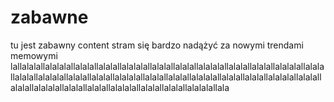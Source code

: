 # zabawne
tu jest zabawny content
stram się bardzo nadążyć za nowymi trendami memowymi
lallalalallalalalallalalallalalallalalalallalalallalalallalalalallalalallalalallalalalallalalallalalallalalalallalalallalalallalalalallalalallalalallalalalallalalallalalallalalalallalalallalalallalalalallalalallalalallalalalallalalallalalallalalalallala
